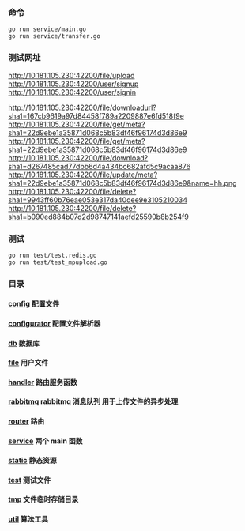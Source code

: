 ### 命令
```shell
go run service/main.go
go run service/transfer.go
```



### 测试网址
http://10.181.105.230:42200/file/upload
http://10.181.105.230:42200/user/signup
http://10.181.105.230:42200/user/signin

http://10.181.105.230:42200/file/downloadurl?sha1=167cb9619a97d84458f789a2209887e6fd518f9e
http://10.181.105.230:42200/file/get/meta?sha1=22d9ebe1a35871d068c5b83df46f96174d3d86e9
http://10.181.105.230:42200/file/get/meta?sha1=22d9ebe1a35871d068c5b83df46f96174d3d86e9
http://10.181.105.230:42200/file/download?sha1=d267485cad77dbb6d4a434bc682afd5c9acaa876
http://10.181.105.230:42200/file/update/meta?sha1=22d9ebe1a35871d068c5b83df46f96174d3d86e9&name=hh.png
http://10.181.105.230:42200/file/delete?sha1=9943ff60b76eae053e317da40dee9e3105210034
http://10.181.105.230:42200/file/delete?sha1=b090ed884b07d2d98747141aefd25590b8b254f9

### 测试
```
go run test/test.redis.go
go run test/test_mpupload.go
```


### 目录
#### [config](config)    配置文件
#### [configurator](configurator)    配置文件解析器
#### [db](db)    数据库
#### [file](file)    用户文件
#### [handler](handler)    路由服务函数
#### [rabbitmq](rabbitmq)    rabbitmq 消息队列 用于上传文件的异步处理
#### [router](router)    路由
#### [service](service)    两个 main 函数
#### [static](static)    静态资源
#### [test](test)    测试文件
#### [tmp](tmp)    文件临时存储目录
#### [util](file/util)    算法工具